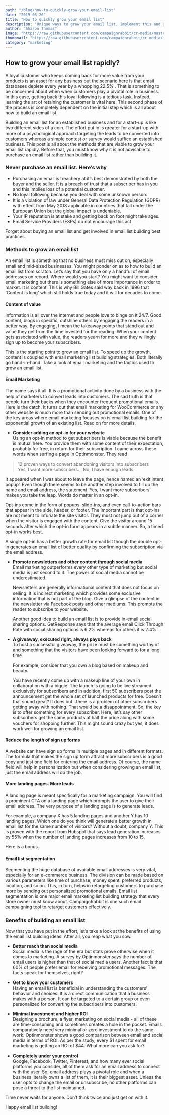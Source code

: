```yaml
---
path: "/blog/how-to-quickly-grow-your-email-list"
date: "2019-03-26"
title: "How to quickly grow your email list"
description: "Unique ways to grow your email list. Implement this and get more subscribers/customers to snowball your sales. Learn what not to do to master the technique."
author: "Sharon Thomas"
image: "https://raw.githubusercontent.com/campaignrabbit/cr-media/master/images/blog/How-to-grow-your-email-list-rapidly.png"
thumbnail: "https://raw.githubusercontent.com/campaignrabbit/cr-media/master/images/blog/How-to-grow-your-email-list-rapidly.png"
category: "marketing"
---
```


## How to grow your email list rapidly?
A loyal customer who keeps coming back for more value from your products is an asset for any business but the scenario here is that <link-text url="https://www.hubspot.com/database-decay" rel="noopener nofollow"> email databases deplete every year by a whopping 22.5% </link-text>. That is something to be concerned about when when customers play a pivotal role in business. In this case, getting back this loyal following is a tedious task. Instead, learning the art of <link-text url="https://www.retainful.com/blog/the-simple-way-to-retain-all-your-customers/" rel="noopener"> retaining the customer </link-text> is vital here. This second phase of the process is completely dependent on the initial step which is all about how to build an email list.

Building an email list for an established business and for a start-up is like two different sides of a coin. The effort put in is greater for a start-up with more of a psychological approach targeting the leads to be converted into customers whereas a simple contest or survey would suffice an established business. This post is all about the methods that are viable to grow your email list rapidly. Before that, you must know why it is not advisable to purchase an email list rather than building it.

### Never purchase an email list. Here’s why
- Purchasing an email is treachery at it’s best demonstrated by both the buyer and the seller. It is a breach of trust that a subscriber has in you and this implies loss of a potential customer.
- No loyal following because you deal with some unknown person.
- It is a violation of law under General Data Protection Regulation (GDPR) with effect from May 2018 applicable in countries that fall under the European Union but the global impact is undeniable.
- Your IP reputation is at stake and getting back on foot might take ages.
- Email Service Providers (ESPs) do not encourage this act.

Forget about buying an email list and get involved in email list building best practices.

### Methods to grow an email list
An email list is something that no business must miss out on, especially small and mid-sized businesses. You might ponder on as to how to build an email list from scratch. Let’s say that you have only a handful of email addresses on record. Where would you start? You might want to consider email marketing but there is something else of more importance in order to market. It is content. This is why Bill Gates said way back in 1996 that 'Content is king' which still holds true today and it will for decades to come.

#### Content of value
Information is all over the internet and people love to binge on it 24/7. Good content, blogs in specific, outshine others by engaging the readers in a better way. By engaging, I mean the takeaway points that stand out and value they get from the time invested for the reading. When your content gets associated with value, the readers yearn for more and they willingly sign up to become your subscribers.

This is the starting point to grow an email list. To speed up the growth, content is coupled with email marketing list building strategies. Both literally go hand-in-hand. Take a look at email marketing and the tactics used to grow an email list.

#### Email Marketing
The name says it all. It is a promotional activity done by a business with the help of marketers to convert leads into customers. The sad truth is that people turn their backs when they encounter frequent promotional emails. Here is the catch. It turns out that <link-text url="https://www.flycart.org/blog/woocommerce/top-5-email-plugins-for-woocommerce" rel="noopener"> email marketing for WooCommerce </link-text> or any other website is much more than sending out promotional emails. One of the key areas where email marketing focuses on is email list building for the exponential growth of an existing list.  Read on for more details.
- **Consider adding an opt-in for your website**  <br/>
Using an opt-in method to get subscribers is viable because the benefit is mutual here. You provide them with some content of their expectation, probably for free, in return for their subscription. I came across these words when surfing a page in Optinmonster. They read

> <highlight>12 proven ways to convert abandoning visitors into subscribers</highlight> </br>
  <underline>Yes, I want more subscribers. </underline>     |       <underline>No, I have enough leads.</underline>

It appeared when I was about to leave the page, hence named an ‘exit intent popup’. Even though there seems to be another step involved to fill up the name and email address, the statement ‘Yes, I want more subscribers’ makes you take the leap. Words do matter in an opt-in.

Opt-ins come in the form of popups, slide-ins, and even call-to-action bars that appear in the side, header, or footer. The important part is that opt-ins are not meant to infuriate the site visitor. They must not jump out of a corner when the visitor is engaged with the content. Give the visitor around 15 seconds after which the opt-in form appears in a subtle manner. So, a timed opt-in works best.

A single opt-in has a better growth rate for email list though the double opt-in generates an email list of better quality by confirming the subscription via the email address.
- **Promote newsletters and other content through social media**  <br/>
Email marketing outperforms every other type of marketing but social media is just second to it. The power of social media cannot be underestimated.

    Newsletters are generally informational content that does not focus on selling. It is indirect marketing which provides some exclusive information that is not part of the blog. Give a glimpse of the content in the newsletter via Facebook posts and other mediums. This prompts the reader to subscribe to your website.

    Another good idea to build an email list is to provide in-email social sharing options. <link-text url="https://blog.getresponse.com/social-sharing-boosts-email-ctr" rel="noopener nofollow">GetResponse</link-text> says that the average email Click Through Rate with social sharing options is 6.2% whereas for others it is 2.4%.

- **A giveaway, executed right,  always pays back**  <br/>
To host a successful giveaway, the prize must be something worthy of and something that the visitors have been looking forward to for a long time.

    For example, consider that you own a blog based on makeup and beauty.

    You have recently come up with a makeup line of your own in collaboration with a biggie. The launch is going to be live streamed exclusively for subscribers and in addition, first 50 subscribers post the announcement get the whole set of launched products for free. Doesn’t that sound great? It does but...there is a problem of other subscribers getting away with nothing. That would be a disappointment. So, the key is to offer something for every subscriber. Here, let’s say other subscribers get the same products at half the price along with some vouchers for shopping further. This might sound crazy but yes, it does work well for growing an email list.

#### Reduce the length of sign up forms
A website can have sign up forms in multiple pages and in different formats. The formula that makes the sign up form attract more subscribers is a good copy and just one field for entering the email address. Of course, the name field will help in personalization but when considering growing an email list, just the email address will do the job.

#### More landing pages. More leads
A landing page is meant specifically for a marketing campaign. You will find a prominent CTA on a landing page which prompts the user to give their email address. The very purpose of a landing page is to generate leads.

For example, a company X has 5 landing pages and another Y has 10 landing pages. Which one do you think will generate a better growth in email list for the same number of visitors? Without a doubt, company Y. This is proven with the report from <link-text url="https://blog.hubspot.com/blog/tabid/6307/bid/33756/why-you-yes-you-need-to-create-more-landing-pages.aspx" rel="noopener nofollow">Hubspot</link-text> that says lead generation increases by 55% when the number of landing pages increases from 10 to 15.

Here is a bonus.

#### Email list segmentation
Segmenting the huge database of available email addresses is very vital, especially for an e-commerce business. The division can be made based on various parameters like time of purchase, money spent, preferred products, location, and so on. This, in turn, helps in retargeting customers to purchase more by sending out personalized promotional emails. Email list segmentation is one major email marketing list building strategy that every store owner must know about. <link-text url="https://www.campaignrabbit.com/" rel="noopener">CampaignRabbit</link-text> is one such email campaigning tool to retarget customers effectively.

### Benefits of building an email list

Now that you have put in the effort, let’s take a look at the benefits of using the email list building ideas. After all, you reap what you sow.

- **Better reach than social media**  <br/>
Social media is the rage of the era but stats prove otherwise when it comes to marketing. A survey by <link-text url="https://optinmonster.com/email-marketing-vs-social-media-performance-2016-2019-statistics/" rel="noopener nofollow">Optinmonster</link-text> says the number of email users is higher than that of social media users. Another fact is that 60% of people prefer email for receiving promotional messages. The facts speak for themselves, right?

- **Get to know your customers**  <br/>
Having an email list is beneficial in understanding the customers’ behavior and choices. It is a direct communication that a business makes with a person. It can be targeted to a certain group or even personalized for converting the subscribers into customers.

- **Minimal investment and higher ROI**  <br/>
Designing a brochure, a flyer, marketing on social media - all of these are time-consuming and sometimes creates a hole in the pocket. Emails comparatively need very minimal or zero investment to do the same work. Optinmonster shows a good comparison between email and social media in terms of ROI. As per the study, every $1 spent for email marketing is getting an ROI of $44. What more can you ask for?

- **Completely under your control**  <br/>
Google, Facebook, Twitter, Pinterest, and how many ever social platforms you consider, all of them ask for an email address to connect with the user. So, email address plays a pivotal role and when a business literally owns a list of them, it is their biggest asset. Unless the user opts to change the email or unsubscribe, no other platforms can pose a threat to the list maintained.

Time never waits for anyone. Don’t think twice and just get on with it.

Happy email list building!